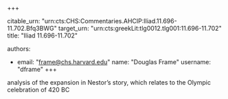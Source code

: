+++


citable_urn: "urn:cts:CHS:Commentaries.AHCIP:Iliad.11.696-11.702.Bfq3BWG"
target_urn: "urn:cts:greekLit:tlg0012.tlg001:11.696-11.702"
title: "Iliad 11.696-11.702"

authors:
- email: "frame@chs.harvard.edu"
  name: "Douglas Frame"
  username: "dframe"
+++

<p>analysis of the expansion in Nestor’s story, which relates to the Olympic celebration of 420 BC</p>